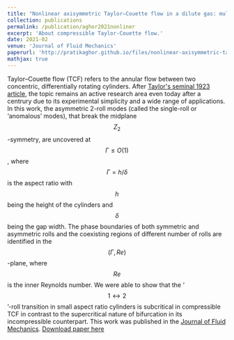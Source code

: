 ```yaml
---
title: "Nonlinear axisymmetric Taylor–Couette flow in a dilute gas: multiroll transition and the role of compressibility"
collection: publications
permalink: /publication/aghor2021nonliner
excerpt: 'About compressible Taylor-Couette flow.'
date: 2021-02
venue: 'Journal of Fluid Mechanics'
paperurl: 'http://pratikaghor.github.io/files/nonlinear-axisymmetric-taylorcouette-flow-in-a-dilute-gas-multiroll-transition-and-the-role-of-compressibility.pdf'
mathjax: true
---
```

Taylor–Couette flow (TCF) refers to the annular flow between two concentric, differentially rotating cylinders. After [Taylor's seminal 1923 article](https://royalsocietypublishing.org/doi/abs/10.1098/rsta.1923.0008), the topic remains an active research area even today after a centrury due to its experimental simplicity and a wide range of applications. In this work, the asymmetric 2-roll modes (called the single-roll or ‘anomalous’ modes), that break the midplane  $$Z_2$$-symmetry, are uncovered at $$\Gamma \leq O(1)$$, where $$\Gamma = h/ \delta $$ is the aspect ratio with $$h$$ being the height of the cylinders and $$\delta$$ being the gap width. The phase boundaries of both symmetric and asymmetric rolls and the coexisting regions of different number of rolls are identified in the $$(\Gamma , Re )$$-plane, where $$Re$$ is the inner Reynolds number. We were able to show that the ‘$$1 \leftrightarrow 2$$’-roll transition in small aspect ratio cylinders is subcritical in compressible TCF in contrast to the supercritical nature of bifurcation in its incompressible counterpart. This work was published in the [Journal of Fluid Mechanics](https://www.cambridge.org/core/journals/journal-of-fluid-mechanics/article/abs/nonlinear-axisymmetric-taylorcouette-flow-in-a-dilute-gas-multiroll-transition-and-the-role-of-compressibility/B528D542F58FC12D8F666BA1207249FA).
[Download paper here](http://pratikaghor.github.io/files/nonlinear-axisymmetric-taylorcouette-flow-in-a-dilute-gas-multiroll-transition-and-the-role-of-compressibility.pdf)

